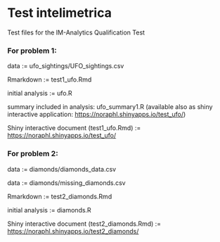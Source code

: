 # Test intelimetrica

Test files for the IM-Analytics Qualification Test

### For problem 1: 
  
  data := ufo_sightings/UFO_sightings.csv
  
  Rmarkdown := test1_ufo.Rmd
  
  initial analysis := ufo.R
  
  summary included in analysis: ufo_summary1.R (available also as shiny interactive application: https://noraphl.shinyapps.io/test_ufo/)
  
  Shiny interactive document (test1_ufo.Rmd) := https://noraphl.shinyapps.io/test_ufo/
  

### For problem 2:
  
  data := diamonds/diamonds_data.csv
  
  data := diamonds/missing_diamonds.csv
  
  Rmarkdown := test2_diamonds.Rmd
  
  initial analysis := diamonds.R
  
  Shiny interactive document (test2_diamonds.Rmd) := https://noraphl.shinyapps.io/test2_diamonds/
  
  
 
  
  
        
